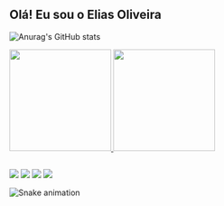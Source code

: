 ## Olá! Eu sou o Elias Oliveira

![Anurag's GitHub stats](https://github-readme-stats.vercel.app/api?username=eliasoliveeira&show_icons=true&theme=tokyonight)

<div>
<a href="https://github.com/eliasoliveeira">
<img height="180em" src="https://github-readme-stats.vercel.app/api/top-langs/?username=eliasoliveeira&layout=compact&langs_count=7&theme=dracula"/>
<img height="180em" src="https://github-readme-stats.vercel.app/api?username=eliasoliveeira&show_icons=true&theme=dracula&include_all_commits=true&count_private=true"/>
</div>

##

<div> 
  <a href="https://www.youtube.com/" target="_blank"><img src="https://img.shields.io/badge/YouTube-FF0000?style=for-the-badge&logo=youtube&logoColor=white" target="_blank"></a>
  <a href="https://instagram.com/rafaballerini" target="_blank"><img src="https://img.shields.io/badge/-Instagram-%23E4405F?style=for-the-badge&logo=instagram&logoColor=white" target="_blank"></a>
  <a href = "eliasoliveeiradev@gmail.com"><img src="https://img.shields.io/badge/-Gmail-%23333?style=for-the-badge&logo=gmail&logoColor=white" target="_blank"></a>
  <a href="https://www.linkedin.com/in/elias-de-oliveira-da-silva-06760121b/" target="_blank"><img src="https://img.shields.io/badge/-LinkedIn-%230077B5?style=for-the-badge&logo=linkedin&logoColor=white" target="_blank"></a> 
</div>

![Snake animation](https://github.com/eliasoliveeira/eliasoliveeira/blob/output/github-contribution-grid-snake.svg)
